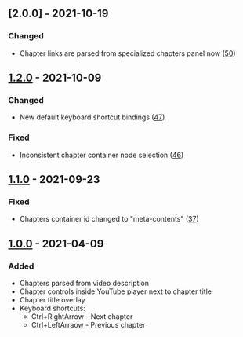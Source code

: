 ## [2.0.0] - 2021-10-19
### Changed
- Chapter links are parsed from specialized chapters panel now ([50])

## [1.2.0] - 2021-10-09
### Changed
- New default keyboard shortcut bindings ([47])
### Fixed
- Inconsistent chapter container node selection ([46])

## [1.1.0] - 2021-09-23
### Fixed
- Chapters container id changed to "meta-contents" ([37])

## [1.0.0] - 2021-04-09
### Added
- Chapters parsed from video description
- Chapter controls inside YouTube player next to chapter title
- Chapter title overlay
- Keyboard shortcuts:
    - Ctrl+RightArrow - Next chapter
    - Ctrl+LeftArraow - Previous chapter

[1.0.0]: https://github.com/aalexeenco/YouTubeChapters/releases/tag/v1.0.0
[1.1.0]: https://github.com/aalexeenco/YouTubeChapters/releases/tag/v1.1.0
[1.2.0]: https://github.com/aalexeenco/YouTubeChapters/releases/tag/v1.2.0

[37]: https://github.com/aalexeenco/YouTubeChapters/pull/37
[46]: https://github.com/aalexeenco/YouTubeChapters/pull/46
[47]: https://github.com/aalexeenco/YouTubeChapters/issues/47
[50]: https://github.com/aalexeenco/YouTubeChapters/pull/50